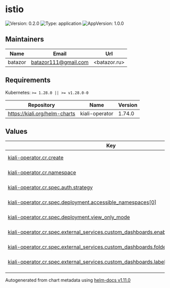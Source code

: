 # istio

![Version: 0.2.0](https://img.shields.io/badge/Version-0.2.0-informational?style=flat-square) ![Type: application](https://img.shields.io/badge/Type-application-informational?style=flat-square) ![AppVersion: 1.0.0](https://img.shields.io/badge/AppVersion-1.0.0-informational?style=flat-square)

## Maintainers

| Name | Email | Url |
| ---- | ------ | --- |
| batazor | <batazor111@gmail.com> | <batazor.ru> |

## Requirements

Kubernetes: `>= 1.28.0 || >= v1.28.0-0`

| Repository | Name | Version |
|------------|------|---------|
| https://kiali.org/helm-charts | kiali-operator | 1.74.0 |

## Values

<table height="400px" >
	<thead>
		<th>Key</th>
		<th>Type</th>
		<th>Default</th>
		<th>Description</th>
	</thead>
	<tbody>
		<tr>
			<td id="kiali-operator--cr--create"><a href="./values.yaml#L7">kiali-operator.cr.create</a></td>
			<td>
bool
</td>
			<td>
				<div style="max-width: 300px;">
<pre lang="json">
true
</pre>
</div>
			</td>
			<td></td>
		</tr>
		<tr>
			<td id="kiali-operator--cr--namespace"><a href="./values.yaml#L8">kiali-operator.cr.namespace</a></td>
			<td>
string
</td>
			<td>
				<div style="max-width: 300px;">
<pre lang="json">
""
</pre>
</div>
			</td>
			<td></td>
		</tr>
		<tr>
			<td id="kiali-operator--cr--spec--auth--strategy"><a href="./values.yaml#L16">kiali-operator.cr.spec.auth.strategy</a></td>
			<td>
string
</td>
			<td>
				<div style="max-width: 300px;">
<pre lang="json">
"anonymous"
</pre>
</div>
			</td>
			<td></td>
		</tr>
		<tr>
			<td id="kiali-operator--cr--spec--deployment--accessible_namespaces[0]"><a href="./values.yaml#L18">kiali-operator.cr.spec.deployment.accessible_namespaces[0]</a></td>
			<td>
string
</td>
			<td>
				<div style="max-width: 300px;">
<pre lang="json">
"**"
</pre>
</div>
			</td>
			<td></td>
		</tr>
		<tr>
			<td id="kiali-operator--cr--spec--deployment--view_only_mode"><a href="./values.yaml#L19">kiali-operator.cr.spec.deployment.view_only_mode</a></td>
			<td>
bool
</td>
			<td>
				<div style="max-width: 300px;">
<pre lang="json">
true
</pre>
</div>
			</td>
			<td></td>
		</tr>
		<tr>
			<td id="kiali-operator--cr--spec--external_services--custom_dashboards--enabled"><a href="./values.yaml#L39">kiali-operator.cr.spec.external_services.custom_dashboards.enabled</a></td>
			<td>
bool
</td>
			<td>
				<div style="max-width: 300px;">
<pre lang="json">
true
</pre>
</div>
			</td>
			<td></td>
		</tr>
		<tr>
			<td id="kiali-operator--cr--spec--external_services--custom_dashboards--folder"><a href="./values.yaml#L42">kiali-operator.cr.spec.external_services.custom_dashboards.folder</a></td>
			<td>
string
</td>
			<td>
				<div style="max-width: 300px;">
<pre lang="json">
"Kiali"
</pre>
</div>
			</td>
			<td></td>
		</tr>
		<tr>
			<td id="kiali-operator--cr--spec--external_services--custom_dashboards--label_selector"><a href="./values.yaml#L40">kiali-operator.cr.spec.external_services.custom_dashboards.label_selector</a></td>
			<td>
string
</td>
			<td>
				<div style="max-width: 300px;">
<pre lang="json">
"app=grafana"
</pre>
</div>
			</td>
			<td></td>
		</tr>
		<tr>
			<td id="kiali-operator--cr--spec--external_services--custom_dashboards--namespace"><a href="./values.yaml#L41">kiali-operator.cr.spec.external_services.custom_dashboards.namespace</a></td>
			<td>
string
</td>
			<td>
				<div style="max-width: 300px;">
<pre lang="json">
"grafana"
</pre>
</div>
			</td>
			<td></td>
		</tr>
		<tr>
			<td id="kiali-operator--cr--spec--external_services--grafana--enabled"><a href="./values.yaml#L32">kiali-operator.cr.spec.external_services.grafana.enabled</a></td>
			<td>
bool
</td>
			<td>
				<div style="max-width: 300px;">
<pre lang="json">
false
</pre>
</div>
			</td>
			<td></td>
		</tr>
		<tr>
			<td id="kiali-operator--cr--spec--external_services--grafana--in_cluster_url"><a href="./values.yaml#L33">kiali-operator.cr.spec.external_services.grafana.in_cluster_url</a></td>
			<td>
string
</td>
			<td>
				<div style="max-width: 300px;">
<pre lang="json">
"http://grafana.grafana:80"
</pre>
</div>
			</td>
			<td></td>
		</tr>
		<tr>
			<td id="kiali-operator--cr--spec--external_services--grafana--url"><a href="./values.yaml#L35">kiali-operator.cr.spec.external_services.grafana.url</a></td>
			<td>
string
</td>
			<td>
				<div style="max-width: 300px;">
<pre lang="json">
"https://shortlink.best/grafana"
</pre>
</div>
			</td>
			<td></td>
		</tr>
		<tr>
			<td id="kiali-operator--cr--spec--external_services--istio--component_status--components[0]--app_label"><a href="./values.yaml#L51">kiali-operator.cr.spec.external_services.istio.component_status.components[0].app_label</a></td>
			<td>
string
</td>
			<td>
				<div style="max-width: 300px;">
<pre lang="json">
"istiod"
</pre>
</div>
			</td>
			<td></td>
		</tr>
		<tr>
			<td id="kiali-operator--cr--spec--external_services--istio--component_status--components[0]--is_core"><a href="./values.yaml#L52">kiali-operator.cr.spec.external_services.istio.component_status.components[0].is_core</a></td>
			<td>
bool
</td>
			<td>
				<div style="max-width: 300px;">
<pre lang="json">
true
</pre>
</div>
			</td>
			<td></td>
		</tr>
		<tr>
			<td id="kiali-operator--cr--spec--external_services--istio--component_status--components[0]--is_proxy"><a href="./values.yaml#L53">kiali-operator.cr.spec.external_services.istio.component_status.components[0].is_proxy</a></td>
			<td>
bool
</td>
			<td>
				<div style="max-width: 300px;">
<pre lang="json">
false
</pre>
</div>
			</td>
			<td></td>
		</tr>
		<tr>
			<td id="kiali-operator--cr--spec--external_services--istio--component_status--components[1]--app_label"><a href="./values.yaml#L54">kiali-operator.cr.spec.external_services.istio.component_status.components[1].app_label</a></td>
			<td>
string
</td>
			<td>
				<div style="max-width: 300px;">
<pre lang="json">
"istio-ingress"
</pre>
</div>
			</td>
			<td></td>
		</tr>
		<tr>
			<td id="kiali-operator--cr--spec--external_services--istio--component_status--components[1]--is_core"><a href="./values.yaml#L55">kiali-operator.cr.spec.external_services.istio.component_status.components[1].is_core</a></td>
			<td>
bool
</td>
			<td>
				<div style="max-width: 300px;">
<pre lang="json">
true
</pre>
</div>
			</td>
			<td></td>
		</tr>
		<tr>
			<td id="kiali-operator--cr--spec--external_services--istio--component_status--components[1]--is_proxy"><a href="./values.yaml#L56">kiali-operator.cr.spec.external_services.istio.component_status.components[1].is_proxy</a></td>
			<td>
bool
</td>
			<td>
				<div style="max-width: 300px;">
<pre lang="json">
true
</pre>
</div>
			</td>
			<td></td>
		</tr>
		<tr>
			<td id="kiali-operator--cr--spec--external_services--istio--component_status--components[1]--namespace"><a href="./values.yaml#L57">kiali-operator.cr.spec.external_services.istio.component_status.components[1].namespace</a></td>
			<td>
string
</td>
			<td>
				<div style="max-width: 300px;">
<pre lang="json">
"istio-ingress"
</pre>
</div>
			</td>
			<td></td>
		</tr>
		<tr>
			<td id="kiali-operator--cr--spec--external_services--istio--component_status--enabled"><a href="./values.yaml#L49">kiali-operator.cr.spec.external_services.istio.component_status.enabled</a></td>
			<td>
bool
</td>
			<td>
				<div style="max-width: 300px;">
<pre lang="json">
true
</pre>
</div>
			</td>
			<td></td>
		</tr>
		<tr>
			<td id="kiali-operator--cr--spec--external_services--istio--config_map_name"><a href="./values.yaml#L44">kiali-operator.cr.spec.external_services.istio.config_map_name</a></td>
			<td>
string
</td>
			<td>
				<div style="max-width: 300px;">
<pre lang="json">
"istio"
</pre>
</div>
			</td>
			<td></td>
		</tr>
		<tr>
			<td id="kiali-operator--cr--spec--external_services--istio--istio_sidecar_injector_config_map_name"><a href="./values.yaml#L46">kiali-operator.cr.spec.external_services.istio.istio_sidecar_injector_config_map_name</a></td>
			<td>
string
</td>
			<td>
				<div style="max-width: 300px;">
<pre lang="json">
"istio-sidecar-injector"
</pre>
</div>
			</td>
			<td></td>
		</tr>
		<tr>
			<td id="kiali-operator--cr--spec--external_services--istio--istiod_deployment_name"><a href="./values.yaml#L45">kiali-operator.cr.spec.external_services.istio.istiod_deployment_name</a></td>
			<td>
string
</td>
			<td>
				<div style="max-width: 300px;">
<pre lang="json">
"istiod"
</pre>
</div>
			</td>
			<td></td>
		</tr>
		<tr>
			<td id="kiali-operator--cr--spec--external_services--istio--root_namespace"><a href="./values.yaml#L47">kiali-operator.cr.spec.external_services.istio.root_namespace</a></td>
			<td>
string
</td>
			<td>
				<div style="max-width: 300px;">
<pre lang="json">
"istio-system"
</pre>
</div>
			</td>
			<td></td>
		</tr>
		<tr>
			<td id="kiali-operator--cr--spec--external_services--prometheus--url"><a href="./values.yaml#L37">kiali-operator.cr.spec.external_services.prometheus.url</a></td>
			<td>
string
</td>
			<td>
				<div style="max-width: 300px;">
<pre lang="json">
"http://prometheus-prometheus.prometheus-operator:9090/prometheus"
</pre>
</div>
			</td>
			<td></td>
		</tr>
		<tr>
			<td id="kiali-operator--cr--spec--external_services--tracing--auth--type"><a href="./values.yaml#L26">kiali-operator.cr.spec.external_services.tracing.auth.type</a></td>
			<td>
string
</td>
			<td>
				<div style="max-width: 300px;">
<pre lang="json">
"none"
</pre>
</div>
			</td>
			<td></td>
		</tr>
		<tr>
			<td id="kiali-operator--cr--spec--external_services--tracing--enabled"><a href="./values.yaml#L24">kiali-operator.cr.spec.external_services.tracing.enabled</a></td>
			<td>
bool
</td>
			<td>
				<div style="max-width: 300px;">
<pre lang="json">
true
</pre>
</div>
			</td>
			<td></td>
		</tr>
		<tr>
			<td id="kiali-operator--cr--spec--external_services--tracing--in_cluster_url"><a href="./values.yaml#L28">kiali-operator.cr.spec.external_services.tracing.in_cluster_url</a></td>
			<td>
string
</td>
			<td>
				<div style="max-width: 300px;">
<pre lang="json">
"http://grafana-tempo.grafana:16686"
</pre>
</div>
			</td>
			<td></td>
		</tr>
		<tr>
			<td id="kiali-operator--cr--spec--external_services--tracing--namespace_selector"><a href="./values.yaml#L27">kiali-operator.cr.spec.external_services.tracing.namespace_selector</a></td>
			<td>
bool
</td>
			<td>
				<div style="max-width: 300px;">
<pre lang="json">
false
</pre>
</div>
			</td>
			<td></td>
		</tr>
		<tr>
			<td id="kiali-operator--cr--spec--external_services--tracing--url"><a href="./values.yaml#L29">kiali-operator.cr.spec.external_services.tracing.url</a></td>
			<td>
string
</td>
			<td>
				<div style="max-width: 300px;">
<pre lang="json">
"http://grafana-tempo.grafana:16686/"
</pre>
</div>
			</td>
			<td></td>
		</tr>
		<tr>
			<td id="kiali-operator--cr--spec--external_services--tracing--use_grpc"><a href="./values.yaml#L30">kiali-operator.cr.spec.external_services.tracing.use_grpc</a></td>
			<td>
bool
</td>
			<td>
				<div style="max-width: 300px;">
<pre lang="json">
false
</pre>
</div>
			</td>
			<td></td>
		</tr>
		<tr>
			<td id="kiali-operator--cr--spec--istio_labels--app_label_name"><a href="./values.yaml#L13">kiali-operator.cr.spec.istio_labels.app_label_name</a></td>
			<td>
string
</td>
			<td>
				<div style="max-width: 300px;">
<pre lang="json">
"app.kubernetes.io/name"
</pre>
</div>
			</td>
			<td></td>
		</tr>
		<tr>
			<td id="kiali-operator--cr--spec--istio_labels--version_label_name"><a href="./values.yaml#L14">kiali-operator.cr.spec.istio_labels.version_label_name</a></td>
			<td>
string
</td>
			<td>
				<div style="max-width: 300px;">
<pre lang="json">
"app.kubernetes.io/version"
</pre>
</div>
			</td>
			<td></td>
		</tr>
		<tr>
			<td id="kiali-operator--cr--spec--istio_namespace"><a href="./values.yaml#L11">kiali-operator.cr.spec.istio_namespace</a></td>
			<td>
string
</td>
			<td>
				<div style="max-width: 300px;">
<pre lang="json">
"istio-system"
</pre>
</div>
			</td>
			<td></td>
		</tr>
		<tr>
			<td id="kiali-operator--cr--spec--server--web_root"><a href="./values.yaml#L21">kiali-operator.cr.spec.server.web_root</a></td>
			<td>
string
</td>
			<td>
				<div style="max-width: 300px;">
<pre lang="json">
"/kiali"
</pre>
</div>
			</td>
			<td></td>
		</tr>
		<tr>
			<td id="kiali-operator--enabled"><a href="./values.yaml#L2">kiali-operator.enabled</a></td>
			<td>
bool
</td>
			<td>
				<div style="max-width: 300px;">
<pre lang="json">
true
</pre>
</div>
			</td>
			<td></td>
		</tr>
		<tr>
			<td id="kiali-operator--onlyViewOnlyMode"><a href="./values.yaml#L4">kiali-operator.onlyViewOnlyMode</a></td>
			<td>
bool
</td>
			<td>
				<div style="max-width: 300px;">
<pre lang="json">
true
</pre>
</div>
			</td>
			<td></td>
		</tr>
	</tbody>
</table>

----------------------------------------------
Autogenerated from chart metadata using [helm-docs v1.11.0](https://github.com/norwoodj/helm-docs/releases/v1.11.0)
